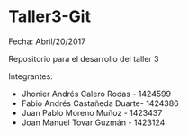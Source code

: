 # Taller3-Git

Fecha: Abril/20/2017

Repositorio para el desarrollo del taller 3

Integrantes:
- Jhonier Andrés Calero Rodas - 1424599
- Fabio Andrés Castañeda Duarte- 1424386
- Juan Pablo Moreno Muñoz - 1423437
- Joan Manuel Tovar Guzmán - 1423124

